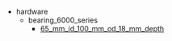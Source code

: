 * hardware
  * bearing_6000_series
    * [65_mm_id_100_mm_od_18_mm_depth](hardware/bearing_6000_series/65_mm_id_100_mm_od_18_mm_depth)
